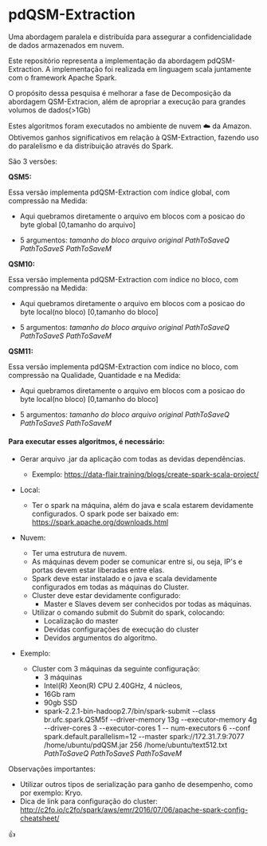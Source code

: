# pdQSM-Extraction
Uma abordagem paralela e distribuída para assegurar a confidencialidade de dados armazenados em nuvem.

Este repositório representa a implementação da abordagem pdQSM-Extraction. A implementação foi realizada em linguagem scala juntamente com o framework Apache Spark.

O propósito dessa pesquisa é melhorar a fase de Decomposição da abordagem QSM-Extracion, além de apropriar a execução para grandes volumos de dados(>1Gb)

Estes algoritmos foram executados no ambiente de nuvem :cloud: da Amazon. Obtivemos ganhos significativos em relação à QSM-Extraction, fazendo uso do paralelismo e da distribuição através do Spark.

São 3 versões:

**QSM5:**

 Essa versão implementa pdQSM-Extraction com índice global, com compressão na Medida:

* Aqui quebramos diretamente o arquivo em blocos com a posicao do byte global [0,tamanho do arquivo]

* 5 argumentos: *tamanho do bloco*  *arquivo original*  *PathToSaveQ*  *PathToSaveS*  *PathToSaveM*

**QSM10:**

Essa versão implementa pdQSM-Extraction com índice no bloco, com compressão na Medida:

* Aqui quebramos diretamente o arquivo em blocos com a posicao do byte local(no bloco) [0,tamanho do bloco]

* 5 argumentos: *tamanho do bloco*  *arquivo original*  *PathToSaveQ*  *PathToSaveS*  *PathToSaveM*


**QSM11:**

Essa versão implementa pdQSM-Extraction com índice no bloco, com compressão na Qualidade, Quantidade e na Medida:

* Aqui quebramos diretamente o arquivo em blocos com a posicao do byte local(no bloco) [0,tamanho do bloco]

* 5 argumentos: *tamanho do bloco*  *arquivo original*  *PathToSaveQ*  *PathToSaveS*  *PathToSaveM*

#### Para executar esses algoritmos, é necessário:

 * Gerar arquivo .jar da aplicação com todas as devidas dependências.
   * Exemplo: https://data-flair.training/blogs/create-spark-scala-project/

 * Local:
   * Ter o spark na máquina, além do java e scala estarem devidamente configurados. O spark pode ser baixado em: https://spark.apache.org/downloads.html
 * Nuvem:
   * Ter uma estrutura de nuvem.
   * As máquinas devem poder se comunicar entre si, ou seja, IP's e portas devem estar liberadas entre elas.
   * Spark deve estar instalado e o java e scala  devidamente configurados em todas as máquinas do Cluster.
   * Cluster deve estar devidamente configurado:
     * Master e Slaves devem ser conhecidos por todas as máquinas.
   * Utilizar o comando submit do Submit do spark, colocando:
     * Localização do master
     * Devidas configurações de execução do cluster
     * Devidos argumentos do algoritmo.
     
 * Exemplo:
    * Cluster com 3 máquinas da seguinte configuração:
        * 3 máquinas
        * Intel(R) Xeon(R) CPU 2.40GHz, 4 núcleos,
        * 16Gb ram
        * 90gb SSD
        * spark-2.2.1-bin-hadoop2.7/bin/spark-submit --class br.ufc.spark.QSM5f --driver-memory 13g --executor-memory 4g --driver-cores 3 --executor-cores 1 -- num-executors 6 --conf spark.default.parallelism=12  --master spark://172.31.7.9:7077 /home/ubuntu/pdQSM.jar 256 /home/ubuntu/text512.txt *PathToSaveQ* *PathToSaveS*  *PathToSaveM*

Observações importantes:
  * Utilizar outros tipos de serialização para ganho de desempenho, como por exemplo: Kryo.
  * Dica de link para configuração do cluster: http://c2fo.io/c2fo/spark/aws/emr/2016/07/06/apache-spark-config-cheatsheet/

:+1:
